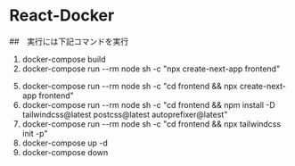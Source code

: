 # React-Docker

##　実行には下記コマンドを実行

1.  docker-compose build
2.  docker-compose run --rm node sh -c "npx create-next-app frontend"
<!-- 2.
    docker-compose run --rm node sh -c "yarn create next-app frontend"
3.  docker-compose run --rm node sh -c "yarn add create-next-app && npx create-next-app frontend"
4.  docker-compose run --rm node sh -c "npm install -g create-next-app && npx create-next-app ." こちらでは権限関係でエラーが発生 -->
5.  docker-compose run --rm node sh -c "cd frontend && npx create-next-app frontend"
6.  docker-compose run --rm node sh -c "cd frontend && npm install -D tailwindcss@latest postcss@latest autoprefixer@latest"
7.  docker-compose run --rm node sh -c "cd frontend && npx tailwindcss init -p"
8.  docker-compose up -d
9.  docker-compose down
